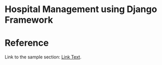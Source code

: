 # Hospital Management using Django Framework

# Reference

Link to the sample section: [Link Text](https://hospital123project.pythonanywhere.com/).
